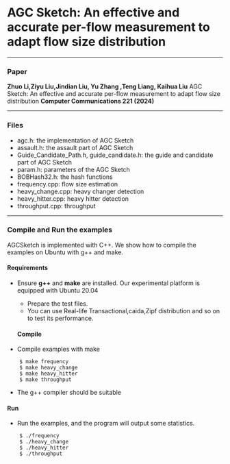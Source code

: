 # AGC Sketch: An effective and accurate per-flow measurement to adapt flow size distribution

---
### Paper

__Zhuo Li,Ziyu Liu,Jindian Liu, Yu Zhang ,Teng Liang, Kaihua Liu__ 
AGC Sketch: An effective and accurate per-flow measurement to adapt flow size distribution
__Computer Communications 221 (2024)__ 

---
### Files
- agc.h: the implementation of AGC Sketch
- assault.h: the assault part of AGC Sketch
- Guide_Candidate_Path.h, guide_candidate.h: the guide and candidate part of AGC Sketch
- param.h: parameters of the AGC Sketch
- BOBHash32.h: the hash functions
- frequency.cpp: flow size estimation
- heavy_change.cpp: heavy changer detection
- heavy_hitter.cpp: heavy hitter detection
- throughput.cpp: throughput
---

### Compile and Run the examples
AGCSketch is implemented with C++. We show how to compile the examples on
Ubuntu with g++ and make.

#### Requirements
- Ensure __g++__ and __make__ are installed.  Our experimental platform is
  equipped with Ubuntu 20.04

  - Prepare the test files.
   - You can use Real-life Transactional,caida,Zipf distribution and so on to test its performance.


   #### Compile
- Compile examples with make

```
    $ make frequency
    $ make heavy_change
    $ make heavy_hitter
    $ make throughput
```

- The g++ compiler should be suitable 


#### Run
- Run the examples, and the program will output some statistics. 

```
    $ ./frequency
    $ ./heavy_change
    $ ./heavy_hitter
    $ ./throughput
```
